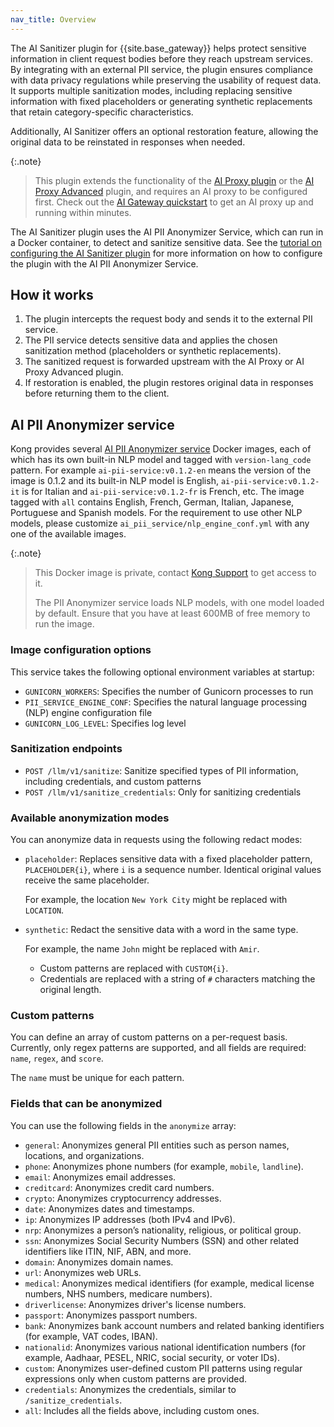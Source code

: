 ```yaml
---
nav_title: Overview
---
```


The AI Sanitizer plugin for {{site.base_gateway}} helps protect sensitive information in client request bodies before they reach upstream services.
By integrating with an external PII service, the plugin ensures compliance with data privacy regulations while preserving the usability of request data.
It supports multiple sanitization modes, including replacing sensitive information with fixed placeholders or generating synthetic replacements that retain category-specific characteristics.

Additionally, AI Sanitizer offers an optional restoration feature, allowing the original data to be reinstated in responses when needed.

{:.note}
> This plugin extends the functionality of the [AI Proxy plugin](/hub/kong-inc/ai-proxy/) or the [AI Proxy Advanced](/hub/kong-inc/ai-proxy-advanced/) plugin, and requires an AI proxy to be configured first. 
Check out the [AI Gateway quickstart](/gateway/latest/get-started/ai-gateway/) to get an AI proxy up and running within minutes.

The AI Sanitizer plugin uses the AI PII Anonymizer Service, which can run in a Docker container, to detect and sanitize sensitive data.  See the [tutorial on configuring the AI Sanitizer plugin](/hub/kong-inc/ai-sanitizer/how-to/) for more information on how to configure the plugin with the AI PII Anonymizer Service.

## How it works

1. The plugin intercepts the request body and sends it to the external PII service.
1. The PII service detects sensitive data and applies the chosen sanitization method (placeholders or synthetic replacements).
1. The sanitized request is forwarded upstream with the AI Proxy or AI Proxy Advanced plugin.
1. If restoration is enabled, the plugin restores original data in responses before returning them to the client.

## AI PII Anonymizer service

Kong provides several [AI PII Anonymizer service](https://hub.docker.com/r/kong/ai-pii-service) Docker images, each of which has its own built-in NLP model and tagged with `version-lang_code` pattern. For example `ai-pii-service:v0.1.2-en` means the version of the image is 0.1.2 and its built-in NLP model is English, `ai-pii-service:v0.1.2-it` is for Italian and `ai-pii-service:v0.1.2-fr` is French, etc. The image tagged with `all` contains English, French, German, Italian, Japanese, Portuguese and Spanish models. For the requirement to use other NLP models, please customize `ai_pii_service/nlp_engine_conf.yml` with any one of the available images.

{:.note}
> This Docker image is private, contact [Kong Support](https://support.konghq.com/support/s/) to get access to it.
>
> The PII Anonymizer service loads NLP models, with one model loaded by default. Ensure that you have at least 600MB of free memory to run the image.

### Image configuration options

This service takes the following optional environment variables at startup:
* `GUNICORN_WORKERS`: Specifies the number of Gunicorn processes to run
* `PII_SERVICE_ENGINE_CONF`: Specifies the natural language processing (NLP) engine configuration file
* `GUNICORN_LOG_LEVEL`: Specifies log level

### Sanitization endpoints

* `POST /llm/v1/sanitize`: Sanitize specified types of PII information, including credentials, and custom patterns
* `POST /llm/v1/sanitize_credentials`: Only for sanitizing credentials

### Available anonymization modes

You can anonymize data in requests using the following redact modes:

* `placeholder`: Replaces sensitive data with a fixed placeholder pattern, `PLACEHOLDER{i}`, where `i` is a sequence number. Identical original values receive the same placeholder.
   
   For example, the location `New York City` might be replaced with `LOCATION`.
   
* `synthetic`: Redact the sensitive data with a word in the same type. 
   
   For example, the name `John` might be replaced with `Amir`.

  * Custom patterns are replaced with `CUSTOM{i}`.
   * Credentials are replaced with a string of `#` characters matching the original length.

### Custom patterns

You can define an array of custom patterns on a per-request basis.  
Currently, only regex patterns are supported, and all fields are required: `name`, `regex`, and `score`.

The `name` must be unique for each pattern.

### Fields that can be anonymized

You can use the following fields in the `anonymize` array:

* `general`: Anonymizes general PII entities such as person names, locations, and organizations.
* `phone`: Anonymizes phone numbers (for example, `mobile`, `landline`).
* `email`: Anonymizes email addresses.
* `creditcard`: Anonymizes credit card numbers.
* `crypto`: Anonymizes cryptocurrency addresses.
* `date`: Anonymizes dates and timestamps.
* `ip`: Anonymizes IP addresses (both IPv4 and IPv6).
* `nrp`: Anonymizes a person’s nationality, religious, or political group.
* `ssn`: Anonymizes Social Security Numbers (SSN) and other related identifiers like ITIN, NIF, ABN, and more.
* `domain`: Anonymizes domain names.
* `url`: Anonymizes web URLs.
* `medical`: Anonymizes medical identifiers (for example, medical license numbers, NHS numbers, medicare numbers).
* `driverlicense`: Anonymizes driver's license numbers.
* `passport`: Anonymizes passport numbers.
* `bank`: Anonymizes bank account numbers and related banking identifiers (for example, VAT codes, IBAN).
* `nationalid`: Anonymizes various national identification numbers (for example, Aadhaar, PESEL, NRIC, social security, or voter IDs).
* `custom`: Anonymizes user-defined custom PII patterns using regular expressions only when custom patterns are provided.
* `credentials`: Anonymizes the credentials, similar to `/sanitize_credentials`.
* `all`: Includes all the fields above, including custom ones.